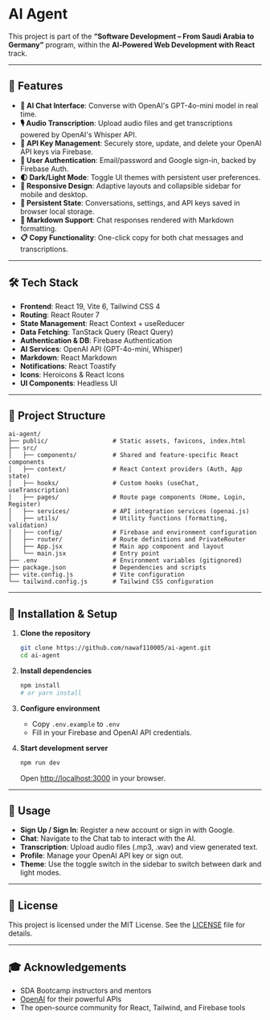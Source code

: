 # AI Agent


This project is part of the **“Software Development – From Saudi Arabia to Germany”** program, within the **AI‑Powered Web Development with React** track.


---

## 🚀 Features

* **🤖 AI Chat Interface**: Converse with OpenAI's GPT-4o-mini model in real time.
* **🎙️ Audio Transcription**: Upload audio files and get transcriptions powered by OpenAI's Whisper API.
* **🔑 API Key Management**: Securely store, update, and delete your OpenAI API keys via Firebase.
* **🔐 User Authentication**: Email/password and Google sign-in, backed by Firebase Auth.
* **🌓 Dark/Light Mode**: Toggle UI themes with persistent user preferences.
* **📱 Responsive Design**: Adaptive layouts and collapsible sidebar for mobile and desktop.
* **🔄 Persistent State**: Conversations, settings, and API keys saved in browser local storage.
* **📝 Markdown Support**: Chat responses rendered with Markdown formatting.
* **📋 Copy Functionality**: One-click copy for both chat messages and transcriptions.

---

## 🛠️ Tech Stack

* **Frontend**: React 19, Vite 6, Tailwind CSS 4
* **Routing**: React Router 7
* **State Management**: React Context + useReducer
* **Data Fetching**: TanStack Query (React Query)
* **Authentication & DB**: Firebase Authentication
* **AI Services**: OpenAI API (GPT-4o-mini, Whisper)
* **Markdown**: React Markdown
* **Notifications**: React Toastify
* **Icons**: Heroicons & React Icons
* **UI Components**: Headless UI

---

## 📂 Project Structure

```
ai-agent/
├── public/                  # Static assets, favicons, index.html
├── src/
│   ├── components/          # Shared and feature-specific React components
│   ├── context/             # React Context providers (Auth, App state)
│   ├── hooks/               # Custom hooks (useChat, useTranscription)
│   ├── pages/               # Route page components (Home, Login, Register)
│   ├── services/            # API integration services (openai.js)
│   ├── utils/               # Utility functions (formatting, validation)
│   ├── config/              # Firebase and environment configuration
│   ├── router/              # Route definitions and PrivateRouter
│   ├── App.jsx              # Main app component and layout
│   └── main.jsx             # Entry point
├── .env                     # Environment variables (gitignored)
├── package.json             # Dependencies and scripts
├── vite.config.js           # Vite configuration
└── tailwind.config.js       # Tailwind CSS configuration
```

---

## 🔧 Installation & Setup

1. **Clone the repository**

   ```bash
   git clone https://github.com/nawaf110005/ai-agent.git
   cd ai-agent
   ```

2. **Install dependencies**

   ```bash
   npm install
   # or yarn install
   ```

3. **Configure environment**

   * Copy `.env.example` to `.env`
   * Fill in your Firebase and OpenAI API credentials.

4. **Start development server**

   ```bash
   npm run dev
   ```

   Open [http://localhost:3000](http://localhost:3000) in your browser.

---

## 📖 Usage

* **Sign Up / Sign In**: Register a new account or sign in with Google.
* **Chat**: Navigate to the Chat tab to interact with the AI.
* **Transcription**: Upload audio files (.mp3, .wav) and view generated text.
* **Profile**: Manage your OpenAI API key or sign out.
* **Theme**: Use the toggle switch in the sidebar to switch between dark and light modes.

---

## 📄 License

This project is licensed under the MIT License. See the [LICENSE](LICENSE) file for details.

---

## 🎓 Acknowledgements

* SDA Bootcamp instructors and mentors
* [OpenAI](https://openai.com) for their powerful APIs
* The open-source community for React, Tailwind, and Firebase tools
